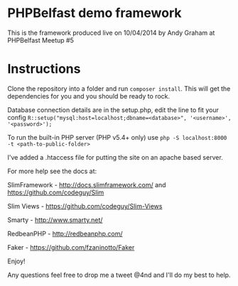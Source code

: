 PHPBelfast demo framework
=========================

This is the framework produced live on 10/04/2014 by Andy Graham at PHPBelfast Meetup #5


Instructions
============

Clone the repository into a folder and run `composer install`.  This will get the dependencies for you and you should be ready to rock.

Database connection details are in the setup.php, edit the line to fit your config
`R::setup("mysql:host=localhost;dbname=<database>", '<username>', '<password>');`

To run the built-in PHP server (PHP v5.4+ only) use `php -S localhost:8000 -t <path-to-public-folder>`

I've added a .htaccess file for putting the site on an apache based server.  

For more help see the docs at:

SlimFramework - http://docs.slimframework.com/ and https://github.com/codeguy/Slim 

Slim Views - https://github.com/codeguy/Slim-Views

Smarty - http://www.smarty.net/

RedbeanPHP - http://redbeanphp.com/

Faker - https://github.com/fzaninotto/Faker


Enjoy!

Any questions feel free to drop me a tweet @4nd and I'll do my best to help.



